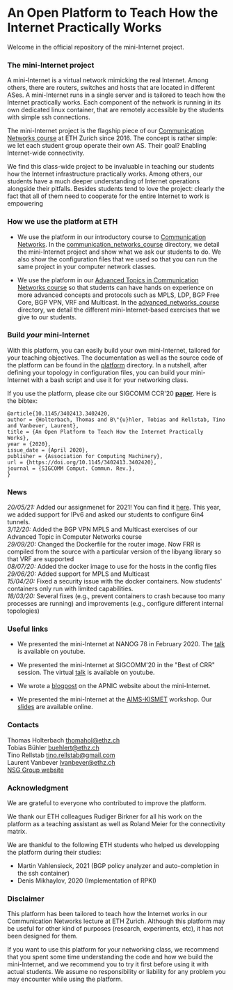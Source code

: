 # An Open Platform to Teach How the Internet Practically Works

Welcome in the official repository of the mini-Internet project.

### The mini-Internet project

A mini-Internet is a virtual network mimicking the real Internet. Among others, there are routers, switches and hosts that are located in different ASes. A mini-Internet runs in a single server and is tailored to teach how the Internet practically works. Each component of the network is running in its own dedicated linux container, that are remotely accessible by the students with simple ssh connections.

The mini-Internet project is the flagship piece of our [Communication Networks course](https://comm-net.ethz.ch/) at ETH Zurich since 2016. The concept is rather simple: we let each student group operate their own AS. Their goal? Enabling Internet-wide connectivity.

We find this class-wide project to be invaluable in teaching our students how the Internet infrastructure practically works. Among others, our students have a much deeper understanding of Internet operations alongside their pitfalls. Besides students tend to love the project: clearly the fact that all of them need to cooperate for the entire Internet to work is empowering

### How we use the platform at ETH

- We use the platform in our introductory course to [Communication Networks](https://comm-net.ethz.ch/). In the [communication_networks_course](communication_networks_course) directory, we detail the mini-Internet project and show what we ask our students to do. We also show the configuration files that we used so that you can run the same project in your computer network classes.

- We use the platform in our [Advanced Topics in Communication Networks course](https://adv-net.ethz.ch/) so that students can have hands on experience on more advanced concepts and protocols such as MPLS, LDP, BGP Free Core, BGP VPN, VRF and Multicast. In the [advanced_networks_course](advanced_networks_course) directory, we detail the different mini-Internet-based exercises that we give to our students.

### Build _your_ mini-Internet

With this platform, you can easily build your own mini-Internet, tailored for your teaching objectives.
The documentation as well as the source code of the platform can be found in the [platform](platform) directory.
In a nutshell, after defining your topology in configuration files, you can build your mini-Internet with a bash script and use it for your networking class. 

If you use the platform, please cite our SIGCOMM CCR'20 **[paper](https://dl.acm.org/doi/pdf/10.1145/3402413.3402420)**. Here is the bibtex:
```
@article{10.1145/3402413.3402420,
author = {Holterbach, Thomas and B\"{u}hler, Tobias and Rellstab, Tino and Vanbever, Laurent},
title = {An Open Platform to Teach How the Internet Practically Works},
year = {2020},
issue_date = {April 2020},
publisher = {Association for Computing Machinery},
url = {https://doi.org/10.1145/3402413.3402420},
journal = {SIGCOMM Comput. Commun. Rev.},
}
```

### News

*20/05/21:* Added our assignmenet for 2021! You can find it [here](https://github.com/nsg-ethz/mini_internet_project/tree/master/communication_networks_course/2021_assignement_eth). This year, we added support for IPv6 and asked our students to configure 6in4 tunnels. \
*3/12/20:* Added the BGP VPN MPLS and Multicast exercises of our Advanced Topic in Computer Networks course \
*29/09/20:* Changed the Dockerfile for the router image. Now FRR is compiled from the source with a particular version of the libyang library so that VRF are supported \
*08/07/20:* Added the docker image to use for the hosts in the config files \
*29/06/20:* Added support for MPLS and Multicast \
*15/04/20:* Fixed a security issue with the docker containers. Now students' containers only run with limited capabilities. \
*18/03/20:* Several fixes (e.g., prevent containers to crash because too many processes are running) and improvements (e.g., configure different internal topologies)

### Useful links

- We presented the mini-Internet at NANOG 78 in February 2020. The [talk](https://www.youtube.com/watch?v=8SRjTqH5Z8M&list=PLO8DR5ZGla8jSzWlrWt_cz13LLAz44rHY&index=11&t=0s) is available on youtube.

- We presented the mini-Internet at SIGCOMM'20 in the "Best of CRR" session. The virtual [talk](https://www.youtube.com/watch?v=PoEo4yGN0Rw&t=687s) is available on youtube. 

- We wrote a [blogpost](https://blog.apnic.net/2020/04/14/develop-your-own-mini-internet-to-teach-students-virtually-about-network-operations/) on the APNIC website about the mini-Internet.

- We presented the mini-Internet at the [AIMS-KISMET](https://www.caida.org/workshops/kismet/2002/) workshop. Our [slides](https://www.caida.org/workshops/kismet/2002/slides/kismet2002_tholterbach.pdf) are available online. 

### Contacts

Thomas Holterbach <thomahol@ethz.ch> \
Tobias Bühler <buehlert@ethz.ch> \
Tino Rellstab <tino.rellstab@gmail.com> \
Laurent Vanbever <lvanbever@ethz.ch> \
[NSG Group website](https://nsg.ee.ethz.ch/home/)

### Acknowledgment

We are grateful to everyone who contributed to improve the platform.

We thank our ETH colleagues Rudiger Birkner for all his work on the platform as a teaching assistant as well as Roland Meier for the connectivity matrix. 

We are thankful to the following ETH students who helped us developping the platform during their studies:
- Martin Vahlensieck, 2021 (BGP policy analyzer and auto-completion in the ssh container)
- Denis Mikhaylov, 2020 (Implementation of RPKI)

### Disclaimer

This platform has been tailored to teach how the Internet works in our Communication Networks lecture at ETH Zurich. Although this platform may be useful for other kind of purposes (research, experiments, etc), it has not been designed for them.

If you want to use this platform for your networking class, we recommend that you spent some time understanding the code and how we build the mini-Internet, and we recommend you to try it first before using it with actual students.
We assume no responsibility or liability for any problem you may encounter while using the platform.
